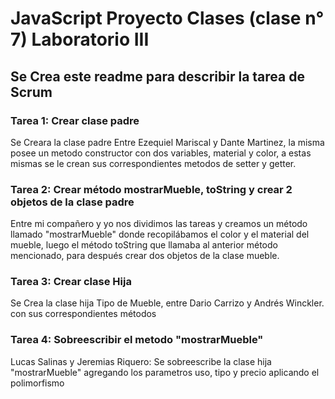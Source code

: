 <h1>JavaScript Proyecto Clases (clase n° 7) Laboratorio III</h1>
<h2>Se Crea este readme para describir la tarea de Scrum

<h3>Tarea 1: Crear clase padre</h3>
Se Creara la clase padre Entre Ezequiel Mariscal y Dante Martinez, la misma posee un metodo constructor con dos variables, material y color, a estas mismas se le crean sus correspondientes metodos de setter y getter.

<h3>Tarea 2: Crear método mostrarMueble, toString y crear 2 objetos de la clase padre</h3>
  Entre mi compañero y yo nos dividimos las tareas y creamos un método llamado "mostrarMueble" donde recopilábamos el color y el material del mueble, luego el método toString que llamaba al anterior método     mencionado, para después crear dos objetos de la clase mueble.

<h3>Tarea 3: Crear clase Hija</h3>
  Se Crea la clase hija Tipo de Mueble, entre Dario Carrizo y Andrés Winckler. con sus correspondientes métodos 
  
<h3> Tarea 4: Sobreescribir el metodo "mostrarMueble" </h3>
Lucas Salinas y Jeremias Riquero: Se sobreescribe la clase hija "mostrarMueble" agregando los parametros uso, tipo y precio aplicando el polimorfismo
    
